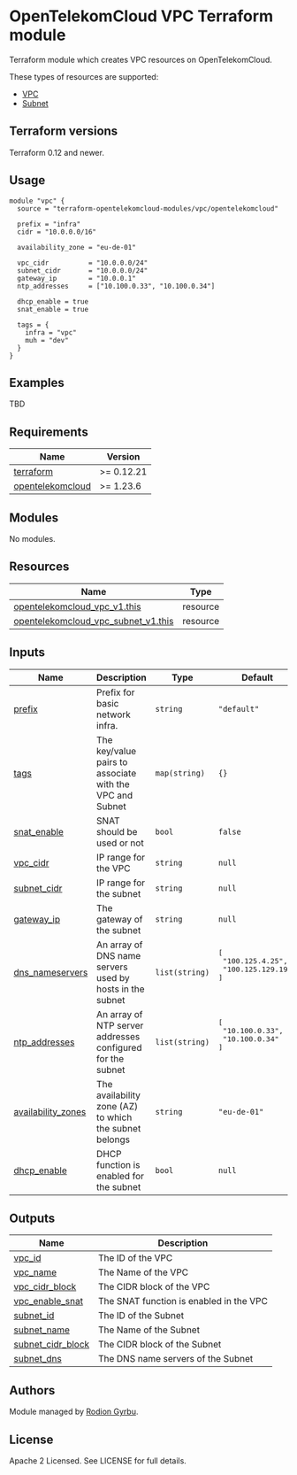 # OpenTelekomCloud VPC Terraform module

Terraform module which creates VPC resources on OpenTelekomCloud.

These types of resources are supported:

* [VPC](https://registry.terraform.io/providers/opentelekomcloud/opentelekomcloud/latest/docs/resources/vpc_v1)
* [Subnet](https://registry.terraform.io/providers/opentelekomcloud/opentelekomcloud/latest/docs/resources/vpc_subnet_v1)

## Terraform versions

Terraform 0.12 and newer.

## Usage

```hcl
module "vpc" {
  source = "terraform-opentelekomcloud-modules/vpc/opentelekomcloud"

  prefix = "infra"
  cidr = "10.0.0.0/16"

  availability_zone = "eu-de-01"

  vpc_cidr          = "10.0.0.0/24"
  subnet_cidr       = "10.0.0.0/24"
  gateway_ip        = "10.0.0.1"
  ntp_addresses     = ["10.100.0.33", "10.100.0.34"]

  dhcp_enable = true
  snat_enable = true

  tags = {
    infra = "vpc"
    muh = "dev"
  }
}
```


## Examples

TBD

## Requirements

| Name                                                                                           | Version    |
| ---------------------------------------------------------------------------------------------- | ---------- |
| <a name="requirement_terraform"></a> [terraform](#requirement\_terraform)                      | >= 0.12.21 |
| <a name="requirement_opentelekomcloud"></a> [opentelekomcloud](#requirement\_opentelekomcloud) | >= 1.23.6  |

## Modules

No modules.

## Resources

| Name                                                                                                                                                 | Type     |
| ---------------------------------------------------------------------------------------------------------------------------------------------------- | -------- |
| [opentelekomcloud_vpc_v1.this](https://registry.terraform.io/providers/opentelekomcloud/opentelekomcloud/latest/docs/resources/vpc_v1)               | resource |
| [opentelekomcloud_vpc_subnet_v1.this](https://registry.terraform.io/providers/opentelekomcloud/opentelekomcloud/latest/docs/resources/vpc_subnet_v1) | resource |

## Inputs

| Name                                                                                       | Description                                                | Type           | Default                                                      | Required |
| ------------------------------------------------------------------------------------------ | ---------------------------------------------------------- | -------------- | ------------------------------------------------------------ | :------: |
| <a name="input_prefix"></a> [prefix](#input\_prefix)                                       | Prefix for basic network infra.                            | `string`       | `"default"`                                                  |    no    |
| <a name="input_tags"></a> [tags](#input\_tags)                                             | The key/value pairs to associate with the VPC and Subnet   | `map(string)`  | `{}`                                                         |    no    |
| <a name="input_snat_enable"></a> [snat\_enable](#input\_snat\_enable)                      | SNAT should be used or not                                 | `bool`         | `false`                                                      |    no    |
| <a name="input_vpc_cidr"></a> [vpc\_cidr](#input\_vpc\_cidr)                               | IP range for the VPC                                       | `string`       | `null`                                                       |   yes    |
| <a name="input_subnet_cidr"></a> [subnet\_cidr](#input\_subnet\_cidr)                      | IP range for the subnet                                    | `string`       | `null`                                                       |   yes    |
| <a name="input_gateway_ip"></a> [gateway\_ip](#input\_gateway\_ip)                         | The gateway of the subnet                                  | `string`       | `null`                                                       |   yes    |
| <a name="input_dns_nameservers"></a> [dns\_nameservers](#input\_dns\_nameservers)          | An array of DNS name servers used by hosts in the subnet   | `list(string)` | <pre>[<br>  "100.125.4.25",<br>  "100.125.129.199"<br>]<pre> |    no    |
| <a name="input_ntp_addresses"></a> [ntp\_addresses](#input\_ntp\_addresses)                | An array of NTP server addresses configured for the subnet | `list(string)` | <pre>[<br>  "10.100.0.33",<br>  "10.100.0.34"<br>]<pre>      |    no    |
| <a name="input_availability_zones"></a> [availability\_zones](#input\_availability\_zones) | The availability zone (AZ) to which the subnet belongs     | `string`       | `"eu-de-01"`                                                 |    no    |
| <a name="input_dhcp_enable"></a> [dhcp\_enable](#input\_dhcp\_enable)                      | DHCP function is enabled for the subnet                    | `bool`         | `null`                                                       |    no    |

## Outputs

| Name                                                                                        | Description                             |
| ------------------------------------------------------------------------------------------- | --------------------------------------- |
| <a name="output_vpc_id"></a> [vpc\_id](#output\_vpc\_id)                                    | The ID of the VPC                       |
| <a name="output_vpc_name"></a> [vpc\_name](#output\_vpc\_name)                              | The Name of the VPC                     |
| <a name="output_vpc_cidr_block"></a> [vpc\_cidr\_block](#output\_vpc\_cidr\_block)          | The CIDR block of the VPC               |
| <a name="output_vpc_enable_snat"></a> [vpc\_enable\_snat](#output\_vpc\_enable\_snat)       | The SNAT function is enabled in the VPC |
| <a name="output_subnet_id"></a> [subnet\_id](#output\_subnet\_id)                           | The ID of the Subnet                    |
| <a name="output_subnet_name"></a> [subnet\_name](#output\_subnet\_name)                     | The Name of the Subnet                  |
| <a name="output_subnet_cidr_block"></a> [subnet\_cidr\_block](#output\_subnet\_cidr\_block) | The CIDR block of the Subnet            |
| <a name="output_subnet_dns"></a> [subnet\_dns](#output\_subnet\_dns)                        | The DNS name servers of the Subnet      |



## Authors

Module managed by [Rodion Gyrbu](https://github.com/lego963).

## License

Apache 2 Licensed. See LICENSE for full details.
